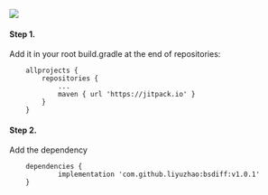 [![](https://jitpack.io/v/liyuzhao/bsdiff.svg)](https://jitpack.io/#liyuzhao/bsdiff)


#### Step 1.
Add it in your root build.gradle at the end of repositories:

```
	allprojects {
		repositories {
			...
			maven { url 'https://jitpack.io' }
		}
	}
```

#### Step 2.
Add the dependency

```
	dependencies {
	        implementation 'com.github.liyuzhao:bsdiff:v1.0.1'
	}

```